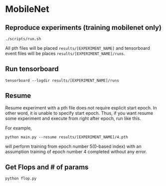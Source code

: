 # MobileNet

## Reproduce experiments (training mobilenet only)
```
./scripts/run.sh
```
All pth files will be placed `results/[EXPERIMENT_NAME]` and tensorboard event files will be places `results/[EXPERIMENT_NAME]/runs`.

## Run tensorboard
```
tensorboard --logdir results/[EXPERIMENT_NAME]/runs
```

## Resume
Resume experiment with a pth file does not require explicit start epoch. In other word, it is unable to specify start epoch.
Thus, if you want resume some experiment and execute from right after epoch, run like this.

For example,
```
python main.py --resume results/[EXPERIMENT_NAME]/4.pth
```
will perform training from epoch number 5(0-based index) with an assumption training of epoch number 4 completed without any error.

## Get Flops and # of params
```
python flop.py
```
